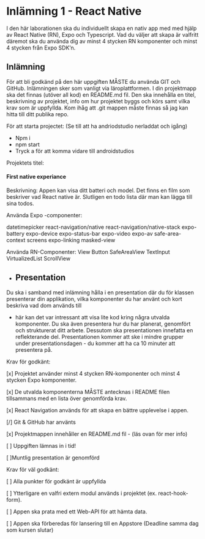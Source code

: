 <!-- @format -->

# Inlämning 1 - React Native

I den här laborationen ska du individuellt skapa en nativ app med med hjälp av React
Native (RN), Expo och Typescript. Vad du väljer att skapa är valfritt däremot ska du
använda dig av minst 4 stycken RN komponenter och minst 4 stycken från Expo SDK’n.

## Inlämning

För att bli godkänd på den här uppgiften MÅSTE du använda GIT och GitHub.
Inlämningen sker som vanligt via läroplattformen. I din projektmapp ska det finnas
(utöver all kod) en README.md fil. Den ska innehålla en titel, beskrivning av projektet,
info om hur projektet byggs och körs samt vilka krav som är uppfyllda. Kom ihåg att .git
mappen måste finnas så jag kan hitta till ditt publika repo.

För att starta projectet:
(Se till att ha andriodstudio nerladdat och igång)

- Npm i
- npm start
- Tryck a för att komma vidare till androidstudios

Projektets titel:

#### First native experiance

Beskrivning:
Appen kan visa ditt batteri och model. Det finns en film som beskriver vad React native är. Slutligen en todo lista där man kan lägga till sina todos.

Använda Expo -componenter:

datetimepicker
react-navigation/native
react-navigation/native-stack
expo-battery
expo-device
expo-status-bar
expo-video
expo-av
safe-area-context
screens
expo-linking
masked-view

Använda RN-Componenter:
View
Button
SafeAreaView
TextInput
VirtualizedList
ScrollView

- ## Presentation

Du ska i samband med inlämning hålla i en presentation där du för klassen presenterar
din applikation, vilka komponenter du har använt och kort beskriva vad dom används till

- här kan det var intressant att visa lite kod kring några utvalda komponenter. Du ska
  även presentera hur du har planerat, genomfört och strukturerat ditt arbete. Dessutom ska
  presentationen innefatta en reflekterande del. Presentationen kommer att ske i mindre
  grupper under presentationsdagen - du kommer att ha ca 10 minuter att presentera på.

Krav för godkänt:

[x] Projektet använder minst 4 stycken RN-komponenter och minst 4 stycken Expo
komponenter.

[x] De utvalda komponenterna MÅSTE antecknas i README filen tillsammans med en
lista över genomförda krav.

[x] React Navigation används för att skapa en bättre upplevelse i appen.

[/] Git & GitHub har använts

[x] Projektmappen innehåller en README.md fil - (läs ovan för mer info)

[ ] Uppgiften lämnas in i tid!

[ ]Muntlig presentation är genomförd

Krav för väl godkänt:

[ ] Alla punkter för godkänt är uppfyllda

[ ] Ytterligare en valfri extern modul används i projektet (ex. react-hook-form).

[ ] Appen ska prata med ett Web-API för att hämta data.

[ ] Appen ska förberedas för lansering till en Appstore (Deadline samma dag som kursen
slutar)

